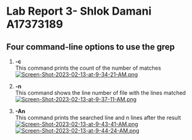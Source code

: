# Lab Report 3- Shlok Damani A17373189 #
## Four command-line options to use the grep ##
1) **-c** \
This command prints the count of the number of matches
[![Screen-Shot-2023-02-13-at-9-34-21-AM.png](https://i.postimg.cc/SQw6Btyj/Screen-Shot-2023-02-13-at-9-34-21-AM.png)](https://postimg.cc/t7NnPknH)

2) **-n** \
This command shows the line number of file with the lines matched
[![Screen-Shot-2023-02-13-at-9-37-11-AM.png](https://i.postimg.cc/wMh182Vs/Screen-Shot-2023-02-13-at-9-37-11-AM.png)](https://postimg.cc/GTmLvk6c)

3) **-An** \
This command prints the searched line and n lines after the result
[![Screen-Shot-2023-02-13-at-9-43-41-AM.png](https://i.postimg.cc/dtxbcFhr/Screen-Shot-2023-02-13-at-9-43-41-AM.png)](https://postimg.cc/gn3S3fq2)
[![Screen-Shot-2023-02-13-at-9-44-24-AM.png](https://i.postimg.cc/gj0T1tdg/Screen-Shot-2023-02-13-at-9-44-24-AM.png)](https://postimg.cc/JD9xkqsX)

